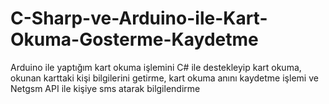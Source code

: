 # C-Sharp-ve-Arduino-ile-Kart-Okuma-Gosterme-Kaydetme
 Arduino ile yaptığım kart okuma işlemini C# ile destekleyip kart okuma, okunan karttaki kişi bilgilerini getirme, kart okuma anını kaydetme işlemi ve Netgsm API ile kişiye sms atarak bilgilendirme
